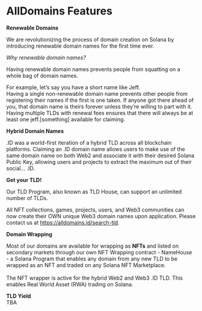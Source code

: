 # AllDomains Features

**Renewable Domains**

We are revolutionizing the process of domain creation on Solana by introducing renewable domain names for the first time ever.

_Why renewable domain names?_

Having renewable domain names prevents people from squatting on a whole bag of domain names.

For example, let’s say you have a short name like Jeff.\
Having a single non-renewable domain name prevents other people from registering their names if the first is one taken. If anyone got there ahead of you, that domain name is theirs forever unless they’re willing to part with it.\
Having multiple TLDs with renewal fees ensures that there will always be at least one jeff.\[something] available for claiming.



**Hybrid Domain Names**

.ID was a world-first iteration of a hybrid TLD across all blockchain platforms. Claiming an .ID domain name allows users to make use of the same domain name on both Web2 and associate it with their desired Solana Public Key, allowing users and projects to extract the maximum out of their social… .ID.



**Get your TLD!**

Our TLD Program, also known as TLD House, can support an unlimited number of TLDs.

All NFT collections, games, projects, users, and Web3 communities can now create their OWN unique Web3 domain names upon application. Please contact us at https://alldomains.id/search-tld.



**Domain Wrapping**

Most of our domains are available for wrapping as **NFTs** and listed on secondary markets through our own NFT Wrapping contract - NameHouse - a Solana Program that enables any domain from any new TLD to be wrapped as an NFT and traded on any Solana NFT Marketplace.\
\
The NFT wrapper is active for the hybrid Web2 and Web3 .ID TLD. This enables Real World Asset (RWA) trading on Solana.



**TLD Yield**\
TBA
